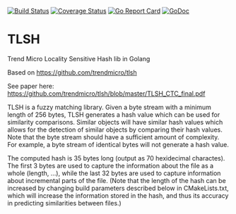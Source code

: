 [![Build Status](https://travis-ci.org/glaslos/tlsh.svg?branch=master)](https://travis-ci.org/glaslos/tlsh)
[![Coverage Status](https://coveralls.io/repos/github/glaslos/tlsh/badge.svg?branch=master)](https://coveralls.io/github/glaslos/tlsh?branch=master)
[![Go Report Card](https://goreportcard.com/badge/github.com/glaslos/tlsh)](https://goreportcard.com/report/github.com/glaslos/tlsh)
[![GoDoc](https://godoc.org/github.com/glaslos/tlsh?status.svg)](https://godoc.org/github.com/glaslos/tlsh)

# TLSH
Trend Micro Locality Sensitive Hash lib in Golang

Based on https://github.com/trendmicro/tlsh

See paper here: https://github.com/trendmicro/tlsh/blob/master/TLSH_CTC_final.pdf

TLSH is a fuzzy matching library. Given a byte stream with a minimum length of 256 bytes, TLSH generates a hash value which can be used for similarity comparisons. Similar objects will have similar hash values which allows for the detection of similar objects by comparing their hash values. Note that the byte stream should have a sufficient amount of complexity. For example, a byte stream of identical bytes will not generate a hash value.

The computed hash is 35 bytes long (output as 70 hexidecimal charactes). The first 3 bytes are used to capture the information about the file as a whole (length, ...), while the last 32 bytes are used to capture information about incremental parts of the file. (Note that the length of the hash can be increased by changing build parameters described below in CMakeLists.txt, which will increase the information stored in the hash, and thus its accuracy in predicting similarities between files.)
